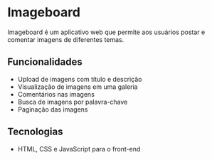 # Imageboard

Imageboard é um aplicativo web que permite aos usuários postar e comentar imagens de diferentes temas.

## Funcionalidades

- Upload de imagens com título e descrição
- Visualização de imagens em uma galeria
- Comentários nas imagens
- Busca de imagens por palavra-chave
- Paginação das imagens

## Tecnologias

- HTML, CSS e JavaScript para o front-end
